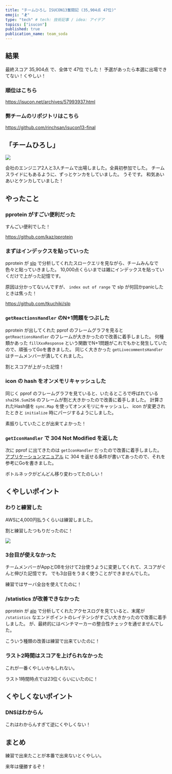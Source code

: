 ```yaml
---
title: "チームひろし ISUCON13奮闘記 (35,904点 47位)"
emoji: "🏂"
type: "tech" # tech: 技術記事 / idea: アイデア
topics: ["isucon"]
published: true
publication_name: team_soda
---
```


## 結果

最終スコア 35,904点 で、全体で 47位 でした！
予選があったら本選に出場できてない！くやしい！

### 順位はこちら

https://isucon.net/archives/57993937.html

### 弊チームのリポジトリはこちら

https://github.com/rinchsan/isucon13-final

## 「チームひろし」

![](https://storage.googleapis.com/zenn-user-upload/ed0f5b10e6da-20231126.png)

会社のエンジニア2人と3人チームで出場しました。全員初参加でした。
チームスライドにもあるように、ずっとケンカをしていました。
うそです。
和気あいあいとケンカしていました！

## やったこと

### pprotein がすごい便利だった

すんごい便利でした！

https://github.com/kaz/pprotein

### まずはインデックスを貼っていった

pprotein が [slp](https://github.com/tkuchiki/slp) で分析してくれたスロークエリを見ながら、チームみんなで色々と貼っていきました。
10,000点くらいまでは雑にインデックスを貼っていくだけで上がった記憶です。

原因は分かってないんですが、 `index out of range` で slp が何回かpanicしたときは焦った！

https://github.com/tkuchiki/slp

### `getReactionsHandler` のN+1問題をつぶした

pprotein が出してくれた pprof のフレームグラフを見ると `getReactionsHandler` のフレームが大きかったので改善に着手しました。
何種類かあった `fillXxxResponse` という関数でN+1問題がこれでもかと発生していたので、頑張ってGoを書きました。
同じく大きかった `getLivecommentsHandler` はチームメンバーが潰してくれました。

割とスコアが上がった記憶！

### icon の hash をオンメモリキャッシュした

同じく pprof のフレームグラフを見ていると、いたるところで呼ばれている `sha256.Sum256` のフレームが割と大きかったので改善に着手しました。
計算されたHash値を `sync.Map` を使ってオンメモリにキャッシュし、 icon が変更されたときと `initialize` 時にパージするようにしました。

素振りしていたことが出来てよかった！

### `getIconHandler` で 304 Not Modified を返した

次に pprof に出てきたのは `getIconHandler` だったので改善に着手しました。
[アプリケーションマニュアル](https://gist.github.com/kazeburo/70b352e6d51969b214f919bcf0794ba6) に 304 を返せる条件が書いてあったので、それを参考にGoを書きました。

ボトルネックがどんどん移り変わってたのしい！

## くやしいポイント

### わりと練習した

AWSに4,000円払うくらいは練習しました。

割と練習したつもりだったのに！

![](https://storage.googleapis.com/zenn-user-upload/bae7efc39529-20231126.png)

### 3台目が使えなかった

チームメンバーがAppとDBを分けて2台使うように変更してくれて、スコアがぐんと伸びた記憶です。
でも3台目をうまく使うことができませんでした。

練習ではサーバ全台を使えてたのに！

### /statistics が改善できなかった

pprotein が [alp](https://github.com/tkuchiki/alp) で分析してくれたアクセスログを見ていると、末尾が `/statistics` なエンドポイントのレイテンシがすごい大きかったので改善に着手しました。
が、最終的にはベンチマーカーの整合性チェックを通せませんでした。

こういう種類の改善は練習で出来ていたのに！

### ラスト2時間はスコアを上げられなかった

これが一番くやしいかもしれない。

ラスト1時間時点では23位くらいにいたのに！

## くやしくないポイント

### DNSはわからん

これはわからんすぎて逆にくやしくない！

## まとめ

練習で出来たことが本番で出来ないとくやしい。

来年は優勝するぞ！
